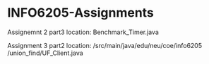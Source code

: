 # INFO6205-Assignments

Assignemnt 2 part3 location: Benchmark_Timer.java

Assignment 3 part2 location: /src/main/java/edu/neu/coe/info6205 /union_find/UF_Client.java
